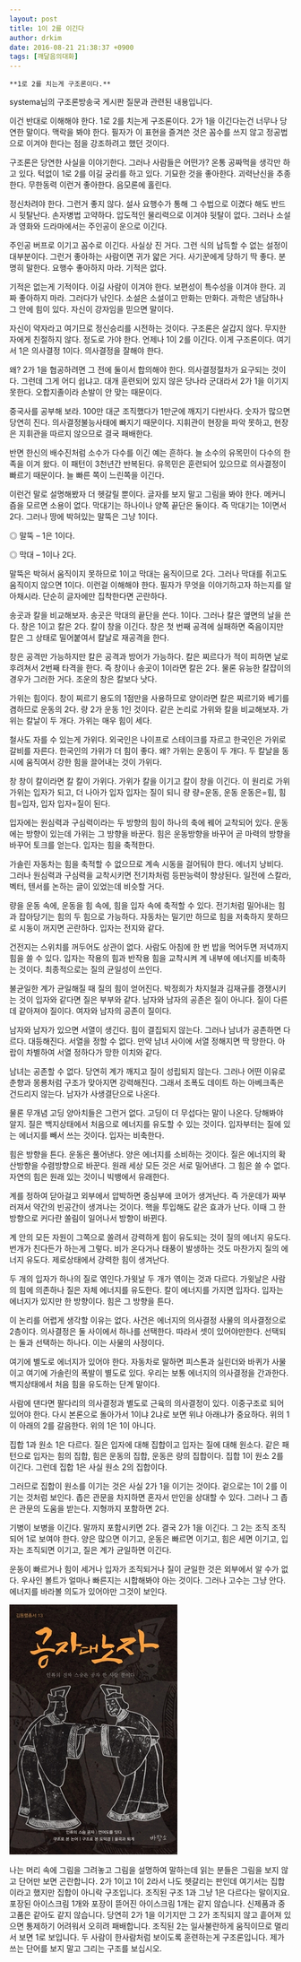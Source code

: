 ```yaml
---
layout: post
title: 1이 2를 이긴다
author: drkim
date: 2016-08-21 21:38:37 +0900
tags: [깨달음의대화]
---
```

 


    **1로 2를 치는게 구조론이다.**

  


systema님의 구조론방송국 게시판 질문과 관련된 내용입니다. 

  


이건 반대로 이해해야 한다. 1로 2를 치는게 구조론이다. 2가 1을 이긴다는건 너무나 당연한 말이다. 맥락을 봐야 한다. 필자가 이 표현을 즐겨쓴 것은 꼼수를 쓰지 않고 정공법으로 이겨야 한다는 점을 강조하려고 했던 것이다. 

  


구조론은 당연한 사실을 이야기한다. 그러나 사람들은 어떤가? 온통 공짜먹을 생각만 하고 있다. 턱없이 1로 2를 이길 궁리를 하고 있다. 기묘한 것을 좋아한다. 괴력난신을 추종한다. 무한동력 이런거 좋아한다. 음모론에 홀린다.

  


정신차려야 한다. 그런거 좋지 않다. 설사 요행수가 통해 그 수법으로 이겼다 해도 반드시 뒷탈난다. 손자병법 고약하다. 압도적인 물리력으로 이겨야 뒷탈이 없다. 그러나 소설과 영화와 드라마에서는 주인공이 운으로 이긴다. 

  


주인공 버프로 이기고 꼼수로 이긴다. 사실상 진 거다. 그런 식의 납득할 수 없는 설정이 대부분이다. 그런거 좋아하는 사람이면 귀가 얇은 거다. 사기꾼에게 당하기 딱 좋다. 분명히 말한다. 요행수 좋아하지 마라. 기적은 없다.

  


기적은 없는게 기적이다. 이길 사람이 이겨야 한다. 보편성이 특수성을 이겨야 한다. 괴짜 좋아하지 마라. 그러다가 낚인다. 소설은 소설이고 만화는 만화다. 과학은 냉담하나 그 안에 힘이 있다. 자신이 강자임을 믿으면 말이다.

  


자신이 약자라고 여기므로 정신승리를 시전하는 것이다. 구조론은 살갑지 않다. 무지한 자에게 친절하지 않다. 정도로 가야 한다. 언제나 1이 2를 이긴다. 이게 구조론이다. 여기서 1은 의사결정 1이다. 의사결정을 잘해야 한다. 

  


왜? 2가 1을 협공하려면 그 전에 둘이서 합의해야 한다. 의사결정절차가 요구되는 것이다. 그런데 그게 어디 쉽냐고. 대개 훈련되어 있지 않은 당나라 군대라서 2가 1을 이기지 못한다. 오합지졸이라 손발이 안 맞는 때문이다. 

  


중국사를 공부해 보라. 100만 대군 조직했다가 1만군에 깨지기 다반사다. 숫자가 많으면 당연히 진다. 의사결정불능사태에 빠지기 때문이다. 지휘관이 현장을 파악 못하고, 현장은 지휘관을 따르지 않으므로 결국 패배한다. 

  


반면 한신의 배수진처럼 소수가 다수를 이긴 예는 흔하다. 늘 소수의 유목민이 다수의 한족을 이겨 왔다. 이 패턴이 3천년간 반복된다. 유목민은 훈련되어 있으므로 의사결정이 빠르기 때문이다. 늘 빠른 쪽이 느린쪽을 이긴다.

  


이런건 말로 설명해봤자 더 헷갈릴 뿐이다. 글자를 보지 말고 그림을 봐야 한다. 메커니즘을 모르면 소용이 없다. 막대기는 하나이나 양쪽 끝단은 둘이다. 즉 막대기는 1이면서 2다. 그러나 땅에 박혀있는 말뚝은 그냥 1이다. 

  


◎ 말뚝 – 1은 1이다.  
      
◎ 막대 – 1이나 2다. 

  


말뚝은 박혀서 움직이지 못하므로 1이고 막대는 움직이므로 2다. 그러나 막대를 쥐고도 움직이지 않으면 1이다. 이런걸 이해해야 한다. 필자가 무엇을 이야기하고자 하는지를 알아채시라. 단순히 글자에만 집착한다면 곤란하다. 

  


송곳과 칼을 비교해보자. 송곳은 막대의 끝단을 쓴다. 1이다. 그러나 칼은 옆면의 날을 쓴다. 창은 1이고 칼은 2다. 칼이 창을 이긴다. 창은 첫 번째 공격에 실패하면 죽음이지만 칼은 그 상태로 밀어붙여서 칼날로 재공격을 한다. 

  


창은 공격만 가능하지만 칼은 공격과 방어가 가능하다. 칼은 찌르다가 적이 피하면 날로 후려쳐서 2번째 타격을 한다. 즉 창이나 송곳이 1이라면 칼은 2다. 물론 유능한 칼잡이의 경우가 그러한 거다. 조운의 창은 칼보다 낫다. 

  


가위는 힘이다. 창이 찌르기 용도의 1점만을 사용하므로 양이라면 칼은 찌르기와 베기를 겸하므로 운동의 2다. 량 2가 운동 1인 것이다. 같은 논리로 가위와 칼을 비교해보자. 가위는 칼날이 두 개다. 가위는 매우 힘이 세다. 

  


철사도 자를 수 있는게 가위다. 외국인은 나이프로 스테이크를 자르고 한국인은 가위로 갈비를 자른다. 한국인의 가위가 더 힘이 좋다. 왜? 가위는 운동이 두 개다. 두 칼날을 동시에 움직여서 강한 힘을 끌어내는 것이 가위다. 

  


창 창이 칼이라면 칼 칼이 가위다. 가위가 칼을 이기고 칼이 창을 이긴다. 이 원리로 가위 가위는 입자가 되고, 더 나아가 입자 입자는 질이 되니 량 량=운동, 운동 운동은=힘, 힘 힘=입자, 입자 입자=질이 된다. 

  


입자에는 원심력과 구심력이라는 두 방향의 힘이 하나의 축에 꿰어 교착되어 있다. 운동에는 방향이 있는데 가위는 그 방향을 바꾼다. 힘은 운동방향을 바꾸어 곧 마력의 방향을 바꾸어 토크를 얻는다. 입자는 힘을 축적한다. 

  


가솔린 자동차는 힘을 축적할 수 없으므로 계속 시동을 걸어둬야 한다. 에너지 낭비다. 그러나 원심력과 구심력을 교착시키면 전기차처럼 등판능력이 향상된다. 일전에 스칼라, 벡터, 텐서를 논하는 글이 있었는데 비슷할 거다.

  


량을 운동 속에, 운동을 힘 속에, 힘을 입자 속에 축적할 수 있다. 전기처럼 밀어내는 힘과 잡아당기는 힘의 두 힘으로 가능하다. 자동차는 밀기만 하므로 힘을 저축하지 못하므로 시동이 꺼지면 곤란하다. 입자는 전지와 같다. 

  


건전지는 스위치를 꺼두어도 상관이 없다. 사람도 아침에 한 번 밥을 먹어두면 저녁까지 힘을 쓸 수 있다. 입자는 작용의 힘과 반작용 힘을 교착시켜 계 내부에 에너지를 비축하는 것이다. 최종적으로는 질의 균일성이 쓰인다. 

  


불균일한 계가 균일해질 때 질의 힘이 얻어진다. 박정희가 차지철과 김재규를 경쟁시키는 것이 입자와 같다면 질은 부부와 같다. 남자와 남자의 공존은 질이 아니다. 질이 다른데 같아져야 질이다. 여자와 남자의 공존이 질이다. 

  


남자와 남자가 있으면 서열이 생긴다. 힘이 결집되지 않는다. 그러나 남녀가 공존하면 다르다. 대등해진다. 서열을 정할 수 없다. 만약 남녀 사이에 서열 정해지면 딱 망한다. 아랍이 차별하여 서열 정하다가 망한 이치와 같다. 

  


남녀는 공존할 수 없다. 당연히 계가 깨지고 질이 성립되지 않는다. 그러나 어떤 이유로 춘향과 몽룡처럼 구조가 맞아지면 강력해진다. 그래서 조폭도 데이트 하는 아베크족은 건드리지 않는다. 남자가 사생결단으로 나온다.

  


물론 무개념 고딩 양아치들은 그런거 없다. 고딩이 더 무섭다는 말이 나온다. 당해봐야 알지. 질은 백지상태에서 처음으로 에너지를 유도할 수 있는 것이다. 입자부터는 질에 있는 에너지를 빼서 쓰는 것이다. 입자는 비축한다.

  


힘은 방향을 튼다. 운동은 풀어낸다. 양은 에너지를 소비하는 것이다. 질은 에너지의 확산방향을 수렴방향으로 바꾼다. 원래 세상 모든 것은 서로 밀어낸다. 그 힘은 쓸 수 없다. 자연의 힘은 원래 있는 것이니 빅뱅에서 유래한다. 

  


계를 정하여 닫아걸고 외부에서 압박하면 중심부에 코어가 생겨난다. 즉 가운데가 짜부러져서 약간의 빈공간이 생겨나는 것이다. 핵을 투입해도 같은 효과가 난다. 이때 그 한 방향으로 커다란 쏠림이 일어나서 방향이 바뀐다.

  


계 안의 모든 자원이 그쪽으로 쏠려서 강력하게 힘이 유도되는 것이 질의 에너지 유도다. 번개가 친다든가 하는게 그렇다. 비가 온다거나 태풍이 발생하는 것도 마찬가지 질의 에너지 유도다. 제로상태에서 강력한 힘이 생겨난다.

  


두 개의 입자가 하나의 질로 엮인다.가윗날 두 개가 엮이는 것과 다르다. 가윗날은 사람의 힘에 의존하나 질은 자체 에너지를 유도한다. 칼이 에너지를 가지면 입자다. 입자는 에너지가 있지만 한 방향이다. 힘은 그 방향을 튼다.

  


이 논리를 어렵게 생각할 이유는 없다. 사건은 에너지의 의사결정 사물의 의사결정으로 2층이다. 의사결정은 둘 사이에서 하나를 선택한다. 따라서 셋이 있어야만한다. 선택되는 둘과 선택하는 하나다. 이는 사물의 사정이다. 

  


여기에 별도로 에너지가 있어야 한다. 자동차로 말하면 피스톤과 실린더와 바퀴가 사물이고 여기에 가솔린의 폭발이 별도로 있다. 우리는 보통 에너지의 의사결정을 간과한다. 백지상태에서 처음 힘을 유도하는 단계 말이다.

  


사람에 댄다면 팔다리의 의사결정과 별도로 근육의 의사결정이 있다. 이중구조로 되어 있어야 한다. 다시 본론으로 돌아가서 1이냐 2냐로 보면 위냐 아래냐가 중요하다. 위의 1이 아래의 2를 갈음한다. 위의 1은 1이 아니다. 

  


집합 1과 원소 1은 다르다. 질은 입자에 대해 집합이고 입자는 질에 대해 원소다. 같은 패턴으로 입자는 힘의 집합, 힘은 운동의 집합, 운동은 량의 집합이다. 집합 1이 원소 2를 이긴다. 그런데 집합 1은 사실 원소 2의 집합이다. 

  


그러므로 집합이 원소를 이기는 것은 사실 2가 1을 이기는 것이다. 겉으로는 1이 2를 이기는 것처럼 보인다. 좁은 관문을 차지하면 혼자서 만인을 상대할 수 있다. 그러나 그 좁은 관문의 도움을 받는다. 지형까지 포함하면 2다. 

  


기병이 보병을 이긴다. 말까지 포함시키면 2다. 결국 2가 1을 이긴다. 그 2는 조직 조직되어 1로 보여야 한다. 양은 많으면 이기고, 운동은 빠르면 이기고, 힘은 세면 이기고, 입자는 조직되면 이기고, 질은 계가 균일하면 이긴다. 

  


운동이 빠르거나 힘이 세거나 입자가 조직되거나 질이 균일한 것은 외부에서 알 수가 없다. 우사인 볼트가 얼마나 빠른지는 시합해봐야 아는 것이다. 그러나 고수는 그냥 안다. 에너지를 바라볼 의도가 있어야만 그것이 보인다. 

  



 ![](/files/attach/images/198/414/743/555.jpg) 

  


나는 머리 속에 그림을 그려놓고 그림을 설명하여 말하는데 읽는 분들은 그림을 보지 않고 단어만 보면 곤란합니다. 2가 1이고 1이 2라서 나도 헷갈리는 판인데 여기서는 집합이라고 했지만 집합이 아니락 구조입니다. 조직된 구조 1과 그냥 1은 다르다는 말이지요. 포장된 아이스크림 1개와 포장이 뜯어진 아이스크림 1개는 같지 않습니다. 신제품과 중고품은 같아도 같지 않습니다. 당연히 2가 1을 이기지만 그 2가 조직되지 않고 흩어져 있으면 통제하기 어려워서 오히려 패배합니다. 조직된 2는 일사불란하게 움직이므로 멀리서 보면 1로 보입니다. 두 사람이 한사람처럼 보이도록 훈련하는게 구조론입니다. 제가 쓰는 단어를 보지 말고 그리는 구조를 보십시오.